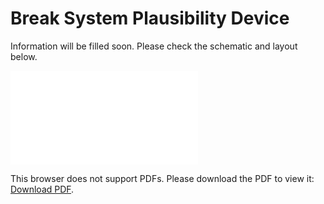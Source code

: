 # Break System Plausibility Device

Information will be filled soon. Please check the schematic and layout below.

<object data="BSPD.pdf" type="application/pdf" width="700px" height="700px">
    <embed src="BSPD.pdf">
        <p>This browser does not support PDFs. Please download the PDF to view it: <a href="http://yoursite.com/the.pdf">Download PDF</a>.</p>
    </embed>
</object>
